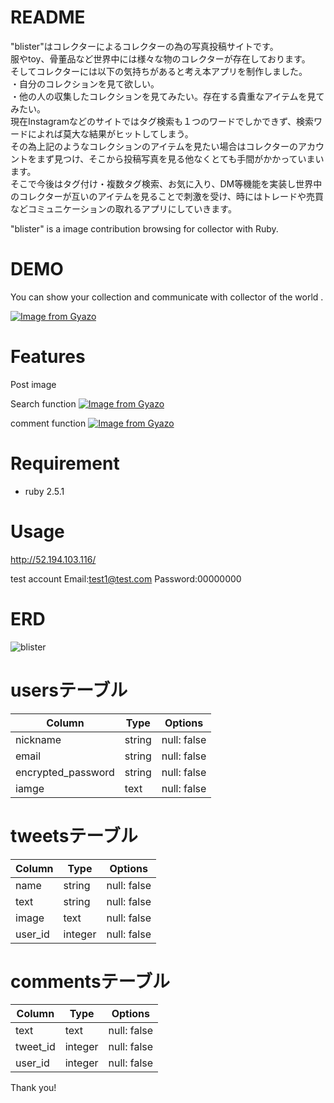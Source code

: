 # README
"blister"はコレクターによるコレクターの為の写真投稿サイトです。<br>
服やtoy、骨董品など世界中には様々な物のコレクターが存在しております。<br>
そしてコレクターには以下の気持ちがあると考え本アプリを制作しました。<br>
・自分のコレクションを見て欲しい。<br>
・他の人の収集したコレクションを見てみたい。存在する貴重なアイテムを見てみたい。<br>
現在Instagramなどのサイトではタグ検索も１つのワードでしかできず、検索ワードによれば莫大な結果がヒットしてしまう。<br>その為上記のようなコレクションのアイテムを見たい場合はコレクターのアカウントをまず見つけ、そこから投稿写真を見る他なくとても手間がかかっていまいます。<br>
そこで今後はタグ付け・複数タグ検索、お気に入り、DM等機能を実装し世界中のコレクターが互いのアイテムを見ることで刺激を受け、時にはトレードや売買などコミュニケーションの取れるアプリにしていきます。

"blister" is a image contribution browsing for collector with Ruby.
 
# DEMO
 
You can show your collection and communicate with collector of the world .
 
[![Image from Gyazo](https://i.gyazo.com/0a24bfe2784bddf18978f69d0d4f889b.gif)](https://gyazo.com/0a24bfe2784bddf18978f69d0d4f889b)
 
# Features
Post image

Search function
[![Image from Gyazo](https://i.gyazo.com/623580da248e7077f94142354bf1d608.gif)](https://gyazo.com/623580da248e7077f94142354bf1d608)

comment function
[![Image from Gyazo](https://i.gyazo.com/50571782312c36cf628b40953ed59cb0.gif)](https://gyazo.com/50571782312c36cf628b40953ed59cb0)
 
# Requirement
 
* ruby 2.5.1

# Usage
 
http://52.194.103.116/

test account
  Email:test1@test.com
  Password:00000000

# ERD
![blister](https://user-images.githubusercontent.com/59860393/77816149-b1cc0580-7103-11ea-84d0-42003d0e8150.jpeg)

# usersテーブル
|Column|Type|Options|
|------|----|-------|
|nickname|string|null: false|
|email|string|null: false|
|encrypted_password|string|null: false|
|iamge|text|null: false|

# tweetsテーブル
|Column|Type|Options|
|------|----|-------|
|name|string|null: false|
|text|string|null: false|
|image|text|null: false|
|user_id|integer|null: false|

# commentsテーブル
|Column|Type|Options|
|------|----|-------|
|text|text|null: false|
|tweet_id|integer|null: false|
|user_id|integer|null: false|


Thank you!